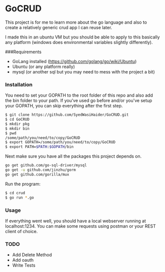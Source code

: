 # GoCRUD

This project is for me to learn more about the go language and also to create a relatively generic crud app I can reuse later.

I made this in an ubuntu VM but you should be able to apply to this basically any platform (windows does environmental variables slightly differently). 

###Requirements

* GoLang installed (https://github.com/golang/go/wiki/Ubuntu)
* Ubuntu (or any platform really)
* mysql (or another sql but you may need to mess with the project a bit)

### Installation

You need to set your GOPATH to the root folder of this repo and also
add the bin folder to your path. If you've used go before and/or you've setup your GOPATH, you can skip everything after the first step.

```sh
$ git clone https://github.com/SyedWasiHaider/GoCRUD.git
$ cd GoCRUD
$ mkdir pkg
$ mkdir bin
$ pwd
/some/path/you/need/to/copy/GoCRUD
$ export GOPATH=/some/path/you/need/to/copy/GoCRUD
$ export PATH=$PATH:$GOPATH/bin
```

Next make sure you have all the packages this project depends on.

```sh
go get github.com/go-sql-driver/mysql
go get -u github.com/jinzhu/gorm
go get github.com/gorilla/mux
```
Run the program:
```sh
$ cd crud
$ go run *.go
```

### Usage

If everything went well, you should have a local webserver running at
localhost:1234. You can make some requests using postman or your REST client of choice.

### TODO

 - Add Delete Method
 - Add oauth 
 - Write Tests
